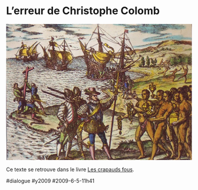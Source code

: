 # L’erreur de Christophe Colomb

![](_i/arrivee_de_colomb1.webp)

Ce texte se retrouve dans le livre [Les crapauds fous](../../books/les-crapauds-fous.md).

#dialogue #y2009 #2009-6-5-11h41
